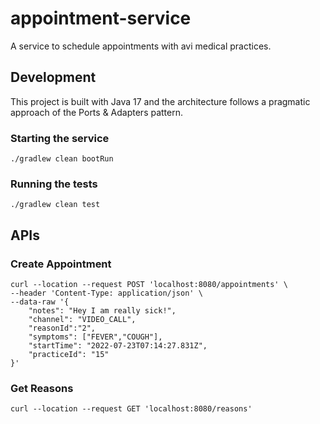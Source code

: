 # appointment-service

A service to schedule appointments with avi medical practices.

## Development

This project is built with Java 17 and the architecture follows a pragmatic approach of the Ports & Adapters pattern.

### Starting the service

`./gradlew clean bootRun`

### Running the tests

`./gradlew clean test`

## APIs

### Create Appointment

```
curl --location --request POST 'localhost:8080/appointments' \
--header 'Content-Type: application/json' \
--data-raw '{
    "notes": "Hey I am really sick!",
    "channel": "VIDEO_CALL",
    "reasonId":"2",
    "symptoms": ["FEVER","COUGH"],
    "startTime": "2022-07-23T07:14:27.831Z",
    "practiceId": "15"
}'
```

### Get Reasons

```
curl --location --request GET 'localhost:8080/reasons'
```
